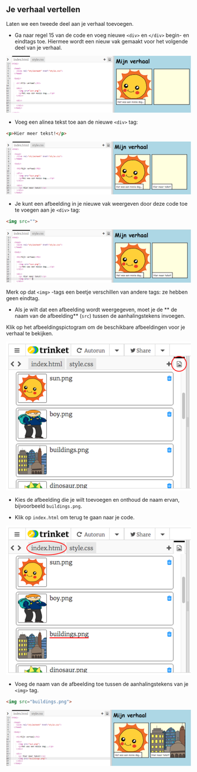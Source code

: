 ## Je verhaal vertellen

Laten we een tweede deel aan je verhaal toevoegen.

+ Ga naar regel 15 van de code en voeg nieuwe `<div>` en `</div>` begin- en eindtags toe. Hiermee wordt een nieuw vak gemaakt voor het volgende deel van je verhaal.

![screenshot](images/story-div.png)

+ Voeg een alinea tekst toe aan de nieuwe `<div>` tag:

```html
<p>Hier meer tekst!</p>
```

![screenshot](images/story-paragraph.png)

+ Je kunt een afbeelding in je nieuwe vak weergeven door deze code toe te voegen aan je `<div>` tag:

```html
<img src="">
```

![screenshot](images/story-img-tag.png)

Merk op dat `<img>` -tags een beetje verschillen van andere tags: ze hebben geen eindtag.

+ Als je wilt dat een afbeelding wordt weergegeven, moet je de ** de naam van de afbeelding** (`src`) tussen de aanhalingstekens invoegen.

Klik op het afbeeldingspictogram om de beschikbare afbeeldingen voor je verhaal te bekijken.

![screenshot](images/story-see-images.png)

+ Kies de afbeelding die je wilt toevoegen en onthoud de naam ervan, bijvoorbeeld `buildings.png`.

+ Klik op `index.html` om terug te gaan naar je code.

![screenshot](images/story-image-name.png)

+ Voeg de naam van de afbeelding toe tussen de aanhalingstekens van je `<img>` tag.

```html
<img src="buildings.png">
```

![screenshot](images/story-image-name-add.png)